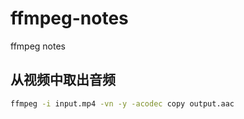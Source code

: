# ffmpeg-notes
ffmpeg notes


## 从视频中取出音频

```bash
ffmpeg -i input.mp4 -vn -y -acodec copy output.aac
```
